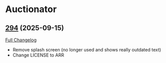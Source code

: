 # Auctionator

## [294](https://github.com/TheMouseNest/Auctionator/tree/294) (2025-09-15)
[Full Changelog](https://github.com/TheMouseNest/Auctionator/compare/293...294) 

- Remove splash screen (no longer used and shows really outdated text)  
- Change LICENSE to ARR  
